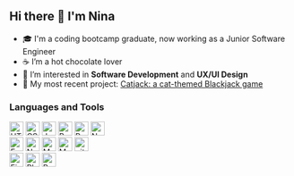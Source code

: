 ## Hi there 👋 I'm Nina

- 🎓 I'm a coding bootcamp graduate, now working as a Junior Software Engineer
- ☕ I’m a hot chocolate lover
- 💞️ I’m interested in **Software Development** and **UX/UI Design**
- 🌱 My most recent project: [Catjack: a cat-themed Blackjack game](https://catjack.netlify.app/ "Catjack")

<!--
- 🌱 I’m currently improving my skills in JavaScript and React.js
- 📫 How to reach me: ninaangela.espiritu@gmail.com | [LinkedIn](https://www.linkedin.com/in/nina-espiritu/ "Nina Espiritu on LinkedIn")
-->

### Languages and Tools
<p>
  <img src="https://img.shields.io/badge/HTML5-E34F26?style=for-the-badge&logo=html5&logoColor=white" alt="HTML5 logo" title="HTML5" height="25" />
  <img src="https://img.shields.io/badge/CSS3-1572B6?style=for-the-badge&logo=css3&logoColor=white" alt="CSS3 logo" title="CSS3" height="25" />
  <img src="https://img.shields.io/badge/JavaScript-F7DF1E?style=for-the-badge&logo=javascript&logoColor=black" alt="JavaScript logo" title="JavaScript" height="25" />
  <img src="https://img.shields.io/badge/React-20232A?style=for-the-badge&logo=react&logoColor=61DAFB" alt="React logo" title="React" height="25" />
  <img src="https://img.shields.io/badge/Python-14354C?style=for-the-badge&logo=python&logoColor=white" alt="Python logo" title="Python" height="25" />
  <img src="https://img.shields.io/badge/Netlify-00C7B7?style=for-the-badge&logo=netlify&logoColor=white" alt="Netlify logo" title="Netlify" height="25" />
  
  <br />
  
  <img src="https://img.shields.io/badge/Express.js-404D59?style=for-the-badge" alt="Express.js logo" title="Express.js" height="25" />
  <img src="https://img.shields.io/badge/Node.js-43853D?style=for-the-badge&logo=node.js&logoColor=white" alt="Node.js logo" title="Node.js" height="25" />
    <img src="https://img.shields.io/badge/MongoDB-4EA94B?style=for-the-badge&logo=mongodb&logoColor=white" alt="MongoDB logo" title="MongoDB" height="25" />
  <img src="https://img.shields.io/badge/MySQL-005C84?style=for-the-badge&logo=mysql&logoColor=white" alt="MySQL logo" title="MySQL" height="25" />
  <img src="https://img.shields.io/badge/GIT-E44C30?style=for-the-badge&logo=git&logoColor=white2" alt="git logo" title="git" height="25" />

  <br />
   
  <img src="https://img.shields.io/badge/Figma-F24E1E?style=for-the-badge&logo=figma&logoColor=white" alt="Figma logo" title="Figma" height="25" />
  <img src="https://img.shields.io/badge/Adobe%20Photoshop-31A8FF?style=for-the-badge&logo=Adobe%20Photoshop&logoColor=black" alt="Photoshop logo" title="Photoshop" height="25" />
  <img src="https://img.shields.io/badge/Adobe%20Premiere%20Pro-9999FF?style=for-the-badge&logo=Adobe%20Premiere%20Pro&logoColor=white" alt="Premiere Pro logo" title="Premiere Pro" height="25" />
</p>

<!--
<p align=center>
  <div align=center>
    <a href="https://github.com/ninaespiritu/github-readme-streak-stats" title="Go to Source">
      <img align="left" width=390 src="https://github-readme-streak-stats.herokuapp.com/?user=ninaespiritu&theme=react&border=0C1116&hide_border=true&background=0C1116&currStreakNum=58A6FF&sideNums=58A6FF&fire=58A6FF&ring=58A6FF&currStreakLabel=58A6FF&sideLabels=58A6FF&dates=C9D1D9" alt="ninaespiritu" />
    </a>
    <a href="https://github.com/ninaespiritu/github-readme-stats" title="Go to Source">
      <img align="right" width=390 src="https://github-readme-stats.vercel.app/api?username=ninaespiritu&show_icons=true&theme=react&border=0C1116&hide_border=true&bg_color=0C1116&text_color=C9D1D9&title_color=58A6FF&icon_color=58A6FF" />
    </a>
  </div>
</p>
-->

<!--
**ninaespiritu/ninaespiritu** is a ✨ _special_ ✨ repository because its `README.md` (this file) appears on your GitHub profile.

Here are some ideas to get you started:

- 🔭 I’m currently working on ...
- 🌱 I’m currently learning ...
- 👯 I’m looking to collaborate on ...
- 🤔 I’m looking for help with ...
- 💬 Ask me about ...
- 📫 How to reach me: ...
- 😄 Pronouns: ...
- ⚡ Fun fact: ...
-->
